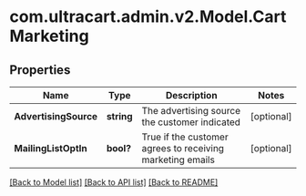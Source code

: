 # com.ultracart.admin.v2.Model.CartMarketing
## Properties

Name | Type | Description | Notes
------------ | ------------- | ------------- | -------------
**AdvertisingSource** | **string** | The advertising source the customer indicated | [optional] 
**MailingListOptIn** | **bool?** | True if the customer agrees to receiving marketing emails | [optional] 


[[Back to Model list]](../README.md#documentation-for-models) [[Back to API list]](../README.md#documentation-for-api-endpoints) [[Back to README]](../README.md)

